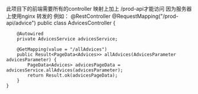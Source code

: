 此项目下的前端需要所有的controller 映射上加上 /prod-api才能访问 因为服务器上使用nginx 转发的
例如：
    @RestController
    @RequestMapping("/prod-api/advice")
    public class AdvicesController {
    
        @Autowired
        private AdvicesService advicesService;
    
        @GetMapping(value = "/allAdvices")
        public Result<PageData<Advices>> allAdvices(AdvicesParameter advicesParameter) {
            PageData<Advices> advicesPageData = advicesService.allAdvices(advicesParameter);
            return Result.ok(advicesPageData);
        }
    }